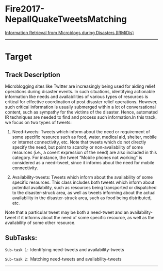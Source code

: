 # Fire2017-NepallQuakeTweetsMatching
[Information Retrieval from Microblogs during Disasters (IRMiDis)](!https://sites.google.com/site/irmidisfire2017/)

---
# Target
## Track Description
Microblogging sites like Twitter are increasingly being used for aiding relief operations during disaster events. In such situations, identifying actionable information like needs and availabilities of various types of resources is critical for effective coordination of post disaster relief operations. However, such critical information is usually submerged within a lot of conversational content, such as sympathy for the victims of the disaster. Hence, automated IR techniques are needed to find and process such information.In this track, we focus on two types of tweets:

1. Need-tweets: Tweets which inform about the need or requirement of some specific resource such as food, water, medical aid, shelter, mobile or Internet connectivity, etc. Note that tweets which do not directly specify the need, but point to scarcity or non-availability of some resources (i.e., a covert expression of the need) are also included in this category. For instance, the tweet “Mobile phones not working” is considered as a need-tweet, since it informs about the need for mobile connectivity.

2. Availability-tweets: Tweets which inform about the availability of some specific resources. This class includes both tweets which inform about potential availability, such as resources being transported or dispatched to the disaster-struck area, as well as tweets informing about the actual availability in the disaster-struck area, such as food being distributed, etc.

Note that a particular tweet may be both a need-tweet and an availability-tweet  if it informs about the need of some specific resource, as well as the availability of some other resource.

## SubTasks:
`Sub-task 1:` Identifying need-tweets and availability-tweets

`Sub-task 2:` Matching need-tweets and availability-tweets

---
